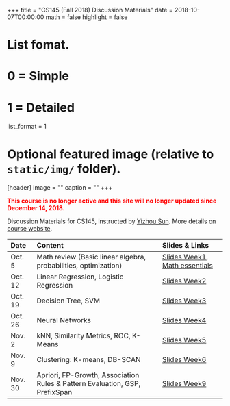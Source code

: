 +++
title = "CS145 (Fall 2018) Discussion Materials"
date = 2018-10-07T00:00:00
math = false
highlight = false

# List fomat.
#   0 = Simple
#   1 = Detailed
list_format = 1

# Optional featured image (relative to `static/img/` folder).
[header]
image = ""
caption = ""
+++

<span style="color:red"> **This course is no longer active and this site will no longer updated since December 14, 2018.** </span>

Discussion Materials for CS145, instructed by [Yizhou Sun](http://web.cs.ucla.edu/~yzsun/). More details on [course website](http://web.cs.ucla.edu/~yzsun/classes/2018Fall_CS145/index.html). 

|  Date |                        Content                      |          Slides & Links            |
|:------|:----------------------------------------------------|:-----------------------------------|
| Oct. 5 | Math review (Basic linear algebra, probabilities, optimization) | [Slides Week1](https://www.haojunheng.com/files/cs145-f18/Discussion_Week1.pptx), [Math essentials](http://courses.washington.edu/css490/2012.Winter/lecture_slides/02_math_essentials.pdf)|
| Oct. 12| Linear Regression, Logistic Regression| [Slides Week2](https://www.haojunheng.com/files/cs145-f18/Discussion_Week2.pptx)|
| Oct. 19| Decision Tree, SVM| [Slides Week3](https://www.haojunheng.com/files/cs145-f18/Discussion_Week3.pptx)|
| Oct. 26| Neural Networks | [Slides Week4](https://www.haojunheng.com/files/cs145-f18/Discussion_Week4.pptx)|
| Nov. 2| kNN, Similarity Metrics, ROC, K-Means| [Slides Week5](https://www.haojunheng.com/files/cs145-f18/Discussion_Week5.pptx)|
| Nov. 9| Clustering: K-means, DB-SCAN | [Slides Week6](https://www.haojunheng.com/files/cs145-f18/Discussion_Week6.pptx)|
| Nov. 30| Apriori, FP-Growth, Association Rules & Pattern Evaluation, GSP, PrefixSpan | [Slides Week9](https://www.haojunheng.com/files/cs145-f18/Discussion_Week9.pptx)|

